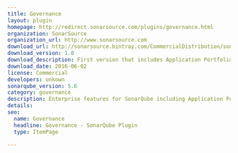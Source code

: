```yaml
---
title: Governance
layout: plugin
homepage: http://redirect.sonarsource.com/plugins/governance.html
organization: SonarSource
organization_url: http://www.sonarsource.com
download_url: http://sonarsource.bintray.com/CommercialDistribution/sonar-governance-plugin/sonar-governance-plugin-1.0.jar
download_version: 1.0
download_description: First version that includes Application Portfolio Management, PDF Reporting, Rules Remediation Cost Customization, Backup & Restore of a Project 
download_date: 2016-06-02
license: Commercial
developers: unkown
sonarqube_version: 5.6
category: governance
description: Enterprise features for SonarQube including Application Portfolio Management, PDF Reporting, Rules Remediation Cost Customization, Backup & Restore of a Project
details: 
seo: 
  name: Governance
  headline: Governance - SonarQube Plugin
  type: ItemPage

---
```

